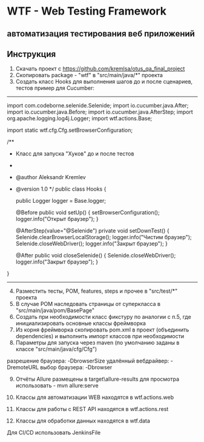# WTF - Web Testing Framework
## автоматизация тестирования веб приложений

## Инструкция

1. Скачать проект с https://github.com/kremlsa/otus_qa_final_project
2. Скопировать package - "wtf" в "src/main/java/*" проекта
3. Создать класс Hooks для выполнения шагов до и после сценариев, тестов
   пример для Cucumber:
***   
import com.codeborne.selenide.Selenide;
import io.cucumber.java.After;
import io.cucumber.java.Before;
import io.cucumber.java.AfterStep;
import org.apache.logging.log4j.Logger;
import wtf.actions.Base;


import static wtf.cfg.Cfg.setBrowserConfiguration;


/**
* Класс для запуска "Хуков" до и после тестов
*
* @author Aleksandr Kremlev
* @version 1.0
  */
  public class Hooks {

  public Logger logger = Base.logger;

  @Before
  public void setUp() {
  setBrowserConfiguration();
  logger.info("Открыт браузер");
  }

  @AfterStep(value="@Selenide")
  private void setDownTest() {
  Selenide.clearBrowserLocalStorage();
  logger.info("Чистим браузер");
  Selenide.closeWebDriver();
  logger.info("Закрыт браузер");
  }

  @After
  public void closeSelenide() {
  Selenide.closeWebDriver();
  logger.info("Закрыт браузер");
  }

}
***
4. Разместить тесты, POM, features, steps и прочее в "src/test/*" проекта
5. В случае POM наследовать страницы от суперкласса в  "src/main/java/pom/BasePage"
6. Создать при необходимости класс фикстуру по аналогии с п.5, где инициализировать
   основные классы фреймворка
7. Из корня фреймворка скопировать pom.xml в проект (объединить dependencies)
   и выполнить импорт классов при необходимости
8. Параметры для запуска через maven (по умолчанию заданы в классе "src/main/java/cfg/Cfg")

  разрешение браузера:
  -DbrowserSize
  удалённый вебдрайвер:
  -DremoteURL
  выбор браузера:
  -Dbrowser

9. Отчёты Allure размещены в target\allure-results
   для просмотра использовать - mvn allure:serve
   
10. Классы для автоматизации WEB находятся в wtf.actions.web
11. Классы для работы с REST API находятся в wtf.actions.rest
12. Классы для обработки данных находятся в wtf.data




Для CI/CD использовать JenkinsFile